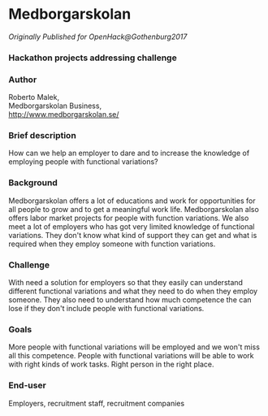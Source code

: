 # Medborgarskolan

*Originally Published for OpenHack@Gothenburg2017*

### Hackathon projects addressing challenge

### Author
Roberto Malek,<br>
Medborgarskolan Business,<br>
http://www.medborgarskolan.se/

### Brief description
How can we help an employer to dare and to increase the knowledge of employing people with functional variations?

### Background
Medborgarskolan offers a lot of educations and work for opportunities for all people to grow and to get a meaningful work life. Medborgarskolan also offers labor market projects for people with function variations. We also meet a lot of employers who has got very limited knowledge of functional variations. They don't know what kind of support they can get and what is required when they employ someone with function variations.

### Challenge
With need a solution for employers so that they easily can understand different functional variations and what they need to do when they employ someone. They also need to understand how much competence the can lose if they don't include people with functional variations.

### Goals
More people with functional variations will be employed and we won't miss all this competence. People with functional variations will be able to work with right kinds of work tasks. Right person in the right place.

### End-user
Employers, recruitment staff, recruitment companies
